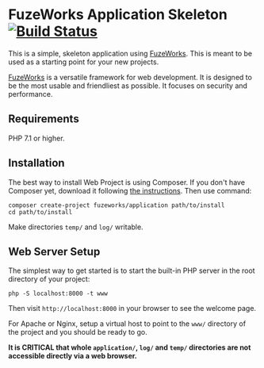 FuzeWorks Application Skeleton [![Build Status](https://travis-ci.org/FuzeWorks/Application.svg?branch=master)](https://travis-ci.org/FuzeWorks/Application)
=================

This is a simple, skeleton application using [FuzeWorks](https://techfuze.net/fuzeworks). This is meant to
be used as a starting point for your new projects.

[FuzeWorks](https://techfuze.net/fuzeworks) is a versatile framework for web development.
It is designed to be the most usable and friendliest as possible. It focuses
on security and performance.


Requirements
------------

PHP 7.1 or higher.


Installation
------------

The best way to install Web Project is using Composer. If you don't have Composer yet,
download it following [the instructions](https://doc.nette.org/composer). Then use command:

	composer create-project fuzeworks/application path/to/install
	cd path/to/install


Make directories `temp/` and `log/` writable.


Web Server Setup
----------------

The simplest way to get started is to start the built-in PHP server in the root directory of your project:

	php -S localhost:8000 -t www

Then visit `http://localhost:8000` in your browser to see the welcome page.

For Apache or Nginx, setup a virtual host to point to the `www/` directory of the project and you
should be ready to go.

**It is CRITICAL that whole `application/`, `log/` and `temp/` directories are not accessible directly
via a web browser.**